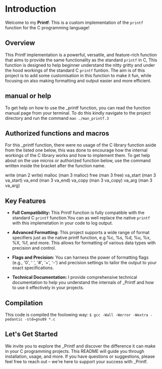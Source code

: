 # Introduction

Welcome to my **Printf**: This is a custom implementation of the `printf` function for the C programming language!

## Overview

This Printf implementation is a powerful, versatile, and feature-rich function that aims to provide the same functionality as the standard `printf` in C, This function is designed to help beginner understand the nitty gritty and under the hood workings of the standard C `printf` funtion.
The aim is of this project is to add some customisation in this function to make it fun, while focusing on also making formatting and output easier and more efficient.

## manual or help

To get help on how to use the _printf function, you can read the function manual page from your terminal.
To do this kindly navigate to the project directory and run the command `man ./man_printf.3`

## Authorized functions and macros

For this _printf function, there were no usage of the C library function aside from the listed one below, this was done to encourage how the internal workings of the C library works and how to implement them.
To get help about on the use micros or authorized function below, use the command written inside the bracket after the function name.

write (man 2 write)
malloc (man 3 malloc)
free (man 3 free)
va_start (man 3 va_start)
va_end (man 3 va_end)
va_copy (man 3 va_copy)
va_arg (man 3 va_arg)

## Key Features

- **Full Compatibility:** This Printf function is fully compatible with the standard C `printf` function.You can as well replace the native `printf` with this implemetation in your code to log output.

- **Advanced Formatting:** This project supports a wide range of format specifiers just as the native printf function, e.g  %c, %s, %d, %u, %x, %X, %f, and more.
This allows for formatting of various data types with precision and control.

- **Flags and Precision:** You can harness the power of formatting flags (e.g., '0', ' ', '#', '+', '-') and precision settings to tailor the output to your exact specifications.

- **Technical Documentation:** I provide comprehensive technical documentation to help you understand the internals of _Printf and how to use it effectively in your projects.

## Compilation

This code is compiled the foolowing way:
`$ gcc -Wall -Werror -Wextra -pedantic -std=gnu89 *.c`

## Let's Get Started

We invite you to explore the _Printf and discover the difference it can make in your C programming projects. This README will guide you through installation, usage, and more. If you have questions or suggestions, please feel free to reach out – we're here to support your success with _Printf.